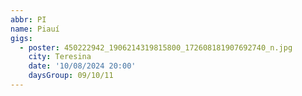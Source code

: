 ```yaml
---
abbr: PI
name: Piauí
gigs:
  - poster: 450222942_1906214319815800_172608181907692740_n.jpg
    city: Teresina
    date: '10/08/2024 20:00'
    daysGroup: 09/10/11
---
```


